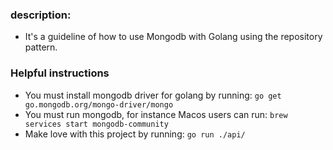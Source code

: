 ### description:

- It's a guideline of how to use Mongodb with Golang using the repository pattern.

### Helpful instructions

- You must install mongodb driver for golang by running: `go get go.mongodb.org/mongo-driver/mongo`
- You must run mongodb, for instance Macos users can run: `brew services start mongodb-community`
- Make love with this project by running: `go run ./api/`

